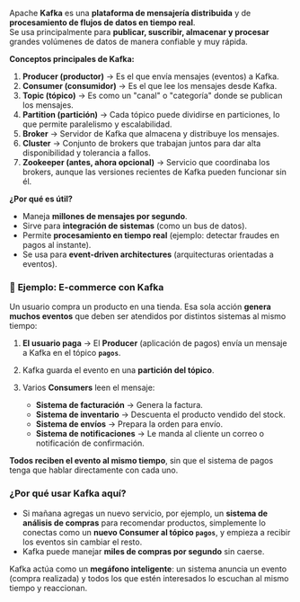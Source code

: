 Apache **Kafka** es una **plataforma de mensajería distribuida** y de **procesamiento de flujos de datos en tiempo real**.  
Se usa principalmente para **publicar, suscribir, almacenar y procesar** grandes volúmenes de datos de manera confiable y muy rápida.  

**Conceptos principales de Kafka:**

1. **Producer (productor)** → Es el que envía mensajes (eventos) a Kafka.  
2. **Consumer (consumidor)** → Es el que lee los mensajes desde Kafka.  
3. **Topic (tópico)** → Es como un "canal" o "categoría" donde se publican los mensajes.  
4. **Partition (partición)** → Cada tópico puede dividirse en particiones, lo que permite paralelismo y escalabilidad.  
5. **Broker** → Servidor de Kafka que almacena y distribuye los mensajes.  
6. **Cluster** → Conjunto de brokers que trabajan juntos para dar alta disponibilidad y tolerancia a fallos.  
7. **Zookeeper (antes, ahora opcional)** → Servicio que coordinaba los brokers, aunque las versiones recientes de Kafka pueden funcionar sin él.  

**¿Por qué es útil?**
- Maneja **millones de mensajes por segundo**.  
- Sirve para **integración de sistemas** (como un bus de datos).  
- Permite **procesamiento en tiempo real** (ejemplo: detectar fraudes en pagos al instante).  
- Se usa para **event-driven architectures** (arquitecturas orientadas a eventos).  

### 🛒 **Ejemplo: E-commerce con Kafka**
Un usuario compra un producto en una tienda. Esa sola acción **genera muchos eventos** que deben ser atendidos por distintos sistemas al mismo tiempo:

1. **El usuario paga** → El **Producer** (aplicación de pagos) envía un mensaje a Kafka en el tópico **`pagos`**.  

2. Kafka guarda el evento en una **partición del tópico**.  

3. Varios **Consumers** leen el mensaje:  
   - **Sistema de facturación** → Genera la factura.  
   - **Sistema de inventario** → Descuenta el producto vendido del stock.  
   - **Sistema de envíos** → Prepara la orden para envío.  
   - **Sistema de notificaciones** → Le manda al cliente un correo o notificación de confirmación.  

**Todos reciben el evento al mismo tiempo**, sin que el sistema de pagos tenga que hablar directamente con cada uno.  

### ¿Por qué usar Kafka aquí?
- Si mañana agregas un nuevo servicio, por ejemplo, un **sistema de análisis de compras** para recomendar productos, simplemente lo conectas como un **nuevo Consumer al tópico `pagos`**, y empieza a recibir los eventos sin cambiar el resto.  
- Kafka puede manejar **miles de compras por segundo** sin caerse.  

Kafka actúa como un **megáfono inteligente**: un sistema anuncia un evento (compra realizada) y todos los que estén interesados lo escuchan al mismo tiempo y reaccionan.  